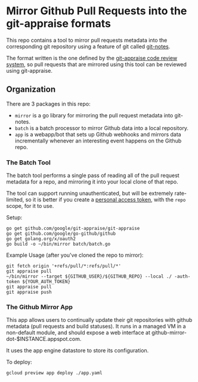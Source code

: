 # Mirror Github Pull Requests into the git-appraise formats

This repo contains a tool to mirror pull requests metadata into the corresponding git
repository using a feature of git called [git-notes](http://git-scm.com/docs/git-notes).

The format written is the one defined by the
[git-appraise code review system](https://github.com/google/git-appraise), so pull
requests that are mirrored using this tool can be reviewed using git-appraise.

## Organization

There are 3 packages in this repo:
- `mirror` is a go library for mirroring the pull request metadata into git-notes.
- `batch` is a batch processor to mirror Github data into a local repository.
- `app` is a webapp/bot that sets up Github webhooks and mirrors data incrementally
  whenever an interesting event happens on the Github repo.

### The Batch Tool

The batch tool performs a single pass of reading all of the pull request metadata for
a repo, and mirroring it into your local clone of that repo.

The tool can support running unauthenticated, but will be extremely rate-limited, so
it is better if you create a [personal access token](https://help.github.com/articles/creating-an-access-token-for-command-line-use/),
with the `repo` scope, for it to use.

Setup:

```shell
go get github.com/google/git-appraise/git-appraise
go get github.com/google/go-github/github
go get golang.org/x/oauth2
go build -o ~/bin/mirror batch/batch.go
```

Example Usage (after you've cloned the repo to mirror):

```shell
git fetch origin '+refs/pull/*:refs/pull/*'
git appraise pull
~/bin/mirror --target ${GITHUB_USER}/${GITHUB_REPO} --local ./ -auth-token ${YOUR_AUTH_TOKEN}
git appraise pull
git appraise push
```

### The Github Mirror App

This app allows users to continually update their git repositories with github
metadata (pull requests and build statuses). It runs in a managed VM in a
non-default module, and should expose a web interface at
github-mirror-dot-$INSTANCE.appspot.com.

It uses the app engine datastore to store its configuration.

To deploy:

```shell
gcloud preview app deploy ./app.yaml
```
